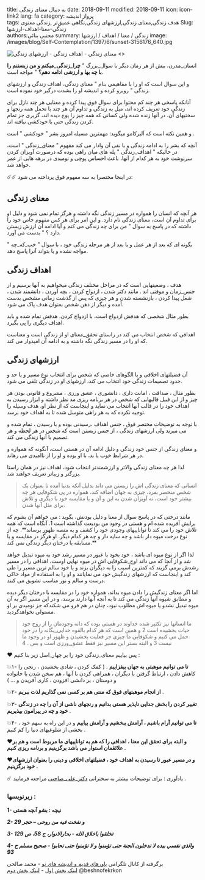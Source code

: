 title: به دنبال معنای زندگی 
date: 2018-09-11
modified: 2018-09-11
icon: icon-link2
lang: fa
category: پرواز اندیشه  
tags: هدف زندگی,معنای زندگی,ارزشهای زندگی,نگاهی عمیق‌تر ,زندگی معنوی
Slug: زندگی-معنا-اهداف-ارزشها  
authors:مجتبی بنائی 
summary: زندگی / معنا / اهداف / ارزشها 
image: /images/blog/Self-Contemplation/1397/6/sunset-3156176_640.jpg

![معنای زندگی - اهداف زندگی - ارزشهای زندگی <>]({static}/images/blog/Self-Contemplation/1397/6/sunset-3156176_640.jpg)

انسان_مدرن، بیش از هر زمان دیگر با سوال_بزرگ " **چرا_زندگی_میکنم و من زیستنم را با چه بها و ارزشی ادامه دهم؟** " مواجه است.

و این سوال است که او را با مفاهیمی بنام " معنای زندگی، اهداف زندگی و ارزشهای زندگی " روبرو کرده و اندیشه او را بشدت درگیر خود نموده است.

آنانکه پاسخی هر چند کم محتوا برای سوال فوق پیدا کرده و معنایی هر چند نازل برای زندگی خود تعریف کرده اند، میل به زندگی و تداوم آن هر چند با تحمل همه رنجها و سختیهای آن، در آنها زنده شده ولی کسانی که همه چیز را پوچ دیده اند، گزیری جز تمام کردن زندگی حتی با خودکشی نیافته اند.

و همین نکته است که آلبرکامو میگوید: مهمترین مسیله امروز بشر " خودکشی " است .

آنچه که بشر را به ادامه زندگی و یا نفی آن وادار می کند مفهوم " معنای_زندگی " است، در حالیکه " اهداف_زندگی " پله های میان راهی بوده که درصورت آویزان کردن سرنوشت خود به هر کدام از آنها، باعث احساس پوچی و نومیدی در برهه هایی از عمر خواهد شد.

☄️☄️ در اینجا مختصرا به سه مفهوم فوق پرداخته می شود:

## معنای زندگی

هر آنچه که انسان را همواره در مسیر زندگی نگه داشته و هرگز تمام نمی شود و دلیل او برای تداوم آن است، معنای زندگی نام دارد. و این امر برای هر کس مفهوم خاص خود را داشته که در پاسخ به سوال " من برای چه زندگی می کنم و آیا ادامه آن ارزش زیستن دارد ؟ " بدست می آورد.

بگونه ای که بعد از هر عمل و یا بعد از هر مرحله زندگی خود ، با سوال " خب_که_چه " مواجه نشده و یا بتواند آنرا پاسخ دهد.

## اهداف زندگی

هدف ، وضعیتهایی است که در مراحل مختلف زندگی میخواهیم به آنها برسیم و از جنس_زمان و موقتی اند . مانند دکتر شدن ، ازدواج کردن ، بچه آوردن ، دانشمند شدن ، شغل پیدا کردن ، بازنشسته شدن و هر چیزی که پس از گذشت زمانی مشخص بدست آمده و دیگر از ذهن شخص بعنوان هدف پاک می شود.

بطور مثال شخصی که هدفش ازدواج است، با ازدواج کردن، هدفش تمام شده و باید اهداف دیگری را پی بگیرد.

 اهدافی که شخص انتخاب می کند در راستای تحقق_معنای او از زندگی است و معناست که او را در مسیر زندگی نگه داشته و به ادامه آن امیدوار می کند.

## ارزشهای زندگی

آن فضیلتهای اخلاقی و یا الگوهای خاصی که شخص برای انتخاب نوع مسیر و یا حد و حدود تصمیمات زندگی خود انتخاب می کند، ارزشهای او در زندگی تلقی می شود.

بطور مثال ، صداقت ، امانت داری ، دانشوری ، عشق ورزی ، مشروع و قانونی بودن هر چیز و از این قبیل قالبهایی که شخص در هر برنامه ریزی مد نظر داشته و ابزار رسیدن به اهداف خود را در قالب آنها انتخاب می نماید و اینجاست که از نظر او، هدف وسیله را توجیه نکرده که به هر راهی متوسل شده تا به اهداف خود برسد.

با توجه به توضیحات مختصر فوق ، جنس اهداف ،رسیدنی بوده و با رسیدن ، تمام شده و می میرند ولی ارزشهای زندگی ، از جنس زیستن است که شخص در هر لحظه و هر تصمیم با آنها زندگی می کند.

و معنای زندگی از جنس خود زندگی و دلیل ادامه آن در هستی است، آنگونه که همواره و در هر شرایط خوب یا بد، با او بوده و او را از ناامیدی می رهاند.

لذا هر چه معنای زندگی والاتر و ارزشمندتر انتخاب شود، اهداف نیز در همان راستا بزرگتر و زیباتر تعریف خواهند شد.

> انسانی که معنای زندگی اش را زیستن می داند بدلیل آنکه بدنیا آمده تا بعنوان یک شخص منحصر بفرد، چیزی به جهان اضافه کند، همواره در پی شکوفایی هر چه بیشتر خود است، نه آویزان شدن به این و آن و یا مقایسه خود با دیگری و تلاش برای مثل آنها شدن.

مانند درختی که در پاسخ سوال از معنا و دلیل بودنش، بگوید : می خواهم آن بشوم که برایش آفریده شده ام و هستی در وجود من بودیعت گذاشته است 1. آنگاه است که همه تلاش خود را می کند تا تواناییهای وجودی خود را کشف و به منصه ظهور برساند**. چه از نوع درخت میوه دار باشد و چه سایه دار و چه هر کدام دیگر. او هرگز در مقایسه و یا مسابقه با درختان دیگر زندگی نمی کند.**

لذا اگر از نوع میوه ای باشد ، خود بخود با عبور در مسیر رشد خود به میوه تبدیل خواهد شد و از آنجا که می داند اوج_شکوفایی اش در میوه نهایی اوست، اهدافی را در مسیر رشدش برمی گزیند که کمترین آسیب را به دیگران بزند و یا خود سالم ترین مسیر را طی کند و اینجاست که ارزشهای زندگیش خود می نمایانند و او را به استفاده از مواد خاکی درست و سالم و نور مناسب تشویق می کنند.

اما اگر معنای زندگیش را دادن میوه بداند، همواره خود را در مقایسه با درختان دیگر دیده و مطابق شیوه آنها زندگی می کند تا به آنچه آنها دارند برسد، و در این مسیر اگر به آن میوه تبدیل نشدو یا میوه اش مطلوب نبود، چنان در هم فرو می شکندکه جز نومیدی بر او مستولی نخواهدگردید.
>ما انسانها نیز تکثیر شده خداوند در هستی بوده که دانه وجودمان را از روح خود حیات بخشیده است 2 و همین است که هر کدام بالقوه خدایی_یگانه را در خود حمل می کنیم و شکوفایی ما چیزی جز فعلیت بخشیدن و ظهور او در وجود ما نیست 3 و البته بستر این مسیر نیز فقط عشق_ورزی است و بس . 4

❤️ پس بیاییم معنای_زندگی خود را بر چهار_اصل زیر بنا کنیم : 

💥۱- **تا می توانیم موهبتی به جهان بیفزاییم** . ( کمک کردن ، شادی بخشیدن ، رنجی را کاهش دادن ، ارتباط گرفتن با دیگران ، همراهی کردن با آنها ، هم سخن شدن با خانواده و دوستان ، بر دانشی افزودن ، کاری آفریدن و ... ) 

💥۲- **از انجام موهبتهای فوق که منتی هم بر کسی نمی گذاریم لذت ببریم** .

💥۳- **تغییر کردن را بخش جدایی ناپذیر هستی بدانیم و رنجهای ناشی از آن را چه در زندگی خود و چه در پیرامون بپذیریم** .

💥۴- **تا می توانیم آرام باشیم ، آرامش ببخشیم و آرامش بیابیم** و در این راه به سهم خود ، بخشی از شلوغیهای دنیا را کم کنیم .

❤️**و البته برای تحقق این معنا ، اهدافی را که هم به تواناییهای ما مربوط است و هم بر علائقمان استوار می باشد برگزینیم و برنامه ریزی کنیم .**

**❤️و در مسیر عبور تا رسیدن به اهداف خود ، فضیلتهای اخلاقی و دینی را بعنوان ارزشهای خود برگزینیم .**

☄️ یادآوری : برای توضیحات بیشتر به سخنرانی [دکتر_علی_صاحبی](https://telegram.me/beshnofekrkon/1291)  مراجعه فرمایید .

### زیرنویسها :

**1-      نیچه : بشو آنچه هستی**

***2-      و نفخت فیه من روحی – حجر 29***

***3-      تخلقوا باخلاق الله - بحارالانوار، ج 58، ص 129***

***4-      والذي نفسي بيده لا تدخلون الجنة حتى تؤمنوا و لا تؤمنوا حتى تحابوا - صحیح مسلم ح 93***


برگرفته از کانال تلگرامی [باورهای قدیم و اندیشه های نو](https://t.me/beshnofekrkon)  - محمد صالحی     
[لینک بخش اول](https://t.me/beshnofekrkon/1291) - [لینک بخش دوم](https://t.me/beshnofekrkon/1292) 
@beshnofekrkon


